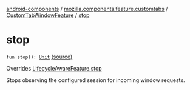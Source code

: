 [android-components](../../index.md) / [mozilla.components.feature.customtabs](../index.md) / [CustomTabWindowFeature](index.md) / [stop](./stop.md)

# stop

`fun stop(): `[`Unit`](https://kotlinlang.org/api/latest/jvm/stdlib/kotlin/-unit/index.html) [(source)](https://github.com/mozilla-mobile/android-components/blob/master/components/feature/customtabs/src/main/java/mozilla/components/feature/customtabs/CustomTabWindowFeature.kt#L93)

Overrides [LifecycleAwareFeature.stop](../../mozilla.components.support.base.feature/-lifecycle-aware-feature/stop.md)

Stops observing the configured session for incoming window requests.

